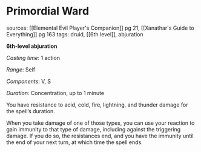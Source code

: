 # Primordial Ward
sources: [[Elemental Evil Player's Companion]] pg 21, [[Xanathar's Guide to Everything]] pg 163
tags: druid, [[6th level]], abjuration

**6th-level abjuration**

*Casting time*: 1 action

*Range*: Self

*Components*: V, S

*Duration*: Concentration, up to 1 minute

You have resistance to acid, cold, fire, lightning, and thunder damage for the spell’s duration.

When you take damage of one of those types, you can use your reaction to gain immunity to that type of damage, including against the triggering damage. If you do so, the resistances end, and you have the immunity until the end of your next turn, at which time the spell ends.
